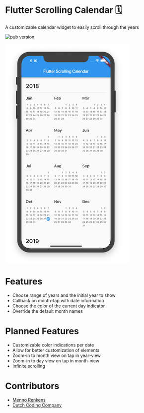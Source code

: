 # Flutter Scrolling Calendar 🗓
A customizable calendar widget to easily scroll through the years
<p align="left">
  <a href="https://pub.dartlang.org/packages/scrolling_years_calendar"><img alt="pub version" src="https://img.shields.io/pub/v/scrolling_years_calendar.svg?style=flat-square"></a>
</p>

![Screenshot](doc/screenshot1.png)

# Features 
* Choose range of years and the initial year to show
* Callback on month-tap with date information
* Choose the color of the current day indicator
* Override the default month names 

# Planned Features
* Customizable color indications per date
* Allow for better customization of elements
* Zoom-in to month view on tap in year-view
* Zoom-in to day view on tap in month-view
* Infinite scrolling

# Contributors
* [Menno Renkens](https://github.com/mennorenkens)
* [Dutch Coding Company](https://github.com/DutchCodingCompany)